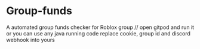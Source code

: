 # Group-funds
A automated group funds checker for Roblox group
// open gitpod and run it or you can use any java running code
replace cookie, group id and discord webhook into yours
